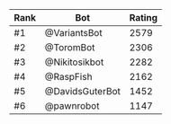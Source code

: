 Rank|Bot|Rating
---|---|---
#1|@VariantsBot|2579
#2|@ToromBot|2306
#3|@Nikitosikbot|2282
#4|@RaspFish|2162
#5|@DavidsGuterBot|1452
#6|@pawnrobot|1147
